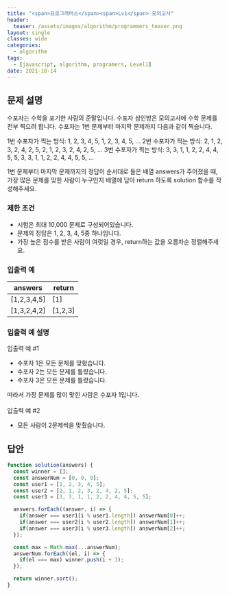 ```yaml
---
title: "<span>프로그래머스</span><span>Lv1</span> 모의고사"
header:
  teaser: /assets/images/algorithm/programmers_teaser.png
layout: single
classes: wide
categories:
  - algorithm
tags:
  - [javascript, algorithm, programers, Level1]
date: 2021-10-14
---
```


## 문제 설명
수포자는 수학을 포기한 사람의 준말입니다. 수포자 삼인방은 모의고사에 수학 문제를 전부 찍으려 합니다. 수포자는 1번 문제부터 마지막 문제까지 다음과 같이 찍습니다.

1번 수포자가 찍는 방식: 1, 2, 3, 4, 5, 1, 2, 3, 4, 5, ...
2번 수포자가 찍는 방식: 2, 1, 2, 3, 2, 4, 2, 5, 2, 1, 2, 3, 2, 4, 2, 5, ...
3번 수포자가 찍는 방식: 3, 3, 1, 1, 2, 2, 4, 4, 5, 5, 3, 3, 1, 1, 2, 2, 4, 4, 5, 5, ...

1번 문제부터 마지막 문제까지의 정답이 순서대로 들은 배열 answers가 주어졌을 때, 가장 많은 문제를 맞힌 사람이 누구인지 배열에 담아 return 하도록 solution 함수를 작성해주세요.  

### 제한 조건
* 시험은 최대 10,000 문제로 구성되어있습니다.
* 문제의 정답은 1, 2, 3, 4, 5중 하나입니다.
* 가장 높은 점수를 받은 사람이 여럿일 경우, return하는 값을 오름차순 정렬해주세요.

### 입출력 예

|answers|return|
|-|-|
|[1,2,3,4,5]|[1]|
|[1,3,2,4,2]|[1,2,3]|

### 입출력 예 설명
입출력 예 #1
* 수포자 1은 모든 문제를 맞혔습니다.
* 수포자 2는 모든 문제를 틀렸습니다.
* 수포자 3은 모든 문제를 틀렸습니다.

따라서 가장 문제를 많이 맞힌 사람은 수포자 1입니다.<br>
<br>
입출력 예 #2

* 모든 사람이 2문제씩을 맞췄습니다.

## 답안
```javascript
function solution(answers) {
  const winner = [];
  const answerNum = [0, 0, 0];
  const user1 = [1, 2, 3, 4, 5];
  const user2 = [2, 1, 2, 3, 2, 4, 2, 5];
  const user3 = [3, 3, 1, 1, 2, 2, 4, 4, 5, 5];

  answers.forEach((answer, i) => {
    if(answer === user1[i % user1.length]) answerNum[0]++;
    if(answer === user2[i % user2.length]) answerNum[1]++;
    if(answer === user3[i % user3.length]) answerNum[2]++;
  });

  const max = Math.max(...answerNum);
  answerNum.forEach((el, i) => {
    if(el === max) winner.push(i + 1);
  });

  return winner.sort();
}
```